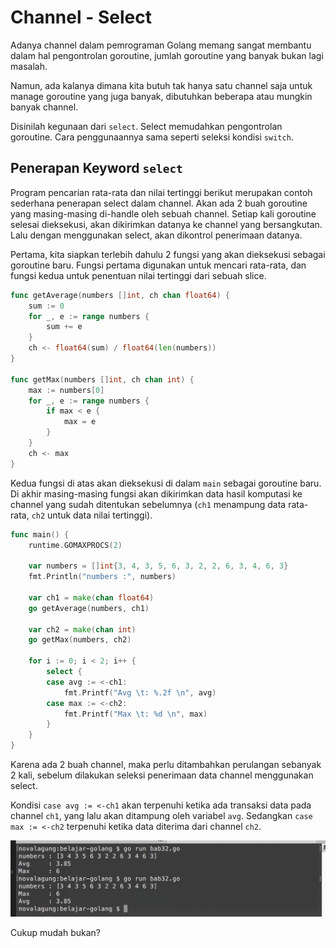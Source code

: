 # Channel - Select

Adanya channel dalam pemrograman Golang memang sangat membantu dalam hal pengontrolan goroutine, jumlah goroutine yang banyak bukan lagi masalah. 

Namun, ada kalanya dimana kita butuh tak hanya satu channel saja untuk manage goroutine yang juga banyak, dibutuhkan beberapa atau mungkin banyak channel.

Disinilah kegunaan dari `select`. Select memudahkan pengontrolan goroutine. Cara penggunaannya sama seperti seleksi kondisi `switch`.

## Penerapan Keyword `select`

Program pencarian rata-rata dan nilai tertinggi berikut merupakan contoh sederhana penerapan select dalam channel. Akan ada 2 buah goroutine yang masing-masing di-handle oleh sebuah channel. Setiap kali goroutine selesai dieksekusi, akan dikirimkan datanya ke channel yang bersangkutan. Lalu dengan menggunakan select, akan dikontrol penerimaan datanya.

Pertama, kita siapkan terlebih dahulu 2 fungsi yang akan dieksekusi sebagai goroutine baru. Fungsi pertama digunakan untuk mencari rata-rata, dan fungsi kedua untuk penentuan nilai tertinggi dari sebuah slice.

```go
func getAverage(numbers []int, ch chan float64) {
    sum := 0
    for _, e := range numbers {
        sum += e
    }
    ch <- float64(sum) / float64(len(numbers))
}

func getMax(numbers []int, ch chan int) {
    max := numbers[0]
    for _, e := range numbers {
        if max < e {
            max = e
        }
    }
    ch <- max
}
```

Kedua fungsi di atas akan dieksekusi di dalam `main` sebagai goroutine baru. Di akhir masing-masing fungsi akan dikirimkan data hasil komputasi ke channel yang sudah ditentukan sebelumnya (`ch1` menampung data rata-rata, `ch2` untuk data nilai tertinggi).

```go
func main() {
    runtime.GOMAXPROCS(2)

    var numbers = []int{3, 4, 3, 5, 6, 3, 2, 2, 6, 3, 4, 6, 3}
    fmt.Println("numbers :", numbers)

    var ch1 = make(chan float64)
    go getAverage(numbers, ch1)

    var ch2 = make(chan int)
    go getMax(numbers, ch2)

    for i := 0; i < 2; i++ {
        select {
        case avg := <-ch1:
            fmt.Printf("Avg \t: %.2f \n", avg)
        case max := <-ch2:
            fmt.Printf("Max \t: %d \n", max)
        }
    }
}
```

Karena ada 2 buah channel, maka perlu ditambahkan perulangan sebanyak 2 kali, sebelum dilakukan seleksi penerimaan data channel menggunakan select.

Kondisi `case avg := <-ch1` akan terpenuhi ketika ada transaksi data pada channel `ch1`, yang lalu akan ditampung oleh variabel `avg`. Sedangkan `case max := <-ch2` terpenuhi ketika data diterima dari channel `ch2`.

![Contoh penerapan channel select](images/32_1_channel_select.png)

Cukup mudah bukan?
